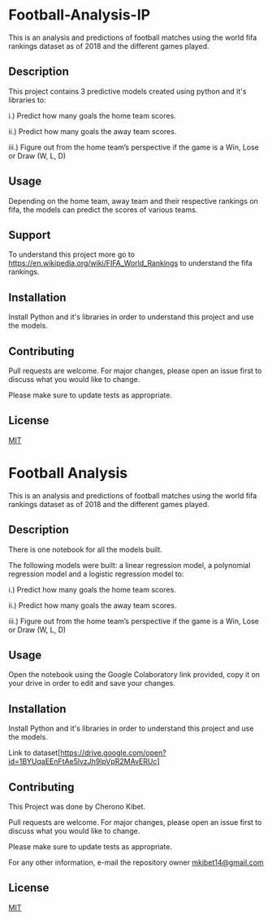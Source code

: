 # Football-Analysis-IP

This is an analysis and predictions of football matches using the world fifa rankings dataset as of 2018 and the different games played.

## Description
This project contains 3 predictive models created using python and it's libraries to:

i.) Predict how many goals the home team scores.

ii.) Predict how many goals the away team scores.

iii.)  Figure out from the home team’s perspective if the game is a Win, Lose or Draw (W, L, D)

## Usage
Depending on the home team, away team and their respective rankings on fifa, the models can predict the scores of various teams.

## Support
To understand this project more go to https://en.wikipedia.org/wiki/FIFA_World_Rankings to understand the fifa rankings.

## Installation
Install Python and it's libraries in order to understand this project and use the models.

## Contributing
Pull requests are welcome. For major changes, please open an issue first to discuss what you would like to change.

Please make sure to update tests as appropriate.

## License
[MIT](https://choosealicense.com/licenses/mit/)
# Football Analysis

This is an analysis and predictions of football matches using the world fifa rankings dataset as of 2018 and the different games played.

## Description
There is one notebook for all the models built.

The following models were built: a linear regression model, a polynomial regression model and a logistic regression model to:

i.) Predict how many goals the home team scores.

ii.) Predict how many goals the away team scores.

iii.)  Figure out from the home team’s perspective if the game is a Win, Lose or Draw (W, L, D)

## Usage
Open the notebook using the Google Colaboratory link provided, copy it on your drive in order to edit and save your changes.

## Installation
Install Python and it's libraries in order to understand this project and use the models.

Link to dataset[https://drive.google.com/open?id=1BYUqaEEnFtAe5lvzJh9lpVpR2MAvERUc]

## Contributing
This Project was done by Cherono Kibet.

Pull requests are welcome. For major changes, please open an issue first to discuss what you would like to change.

Please make sure to update tests as appropriate.

For any other information, e-mail the repository owner mkibet14@gmail.com

## License
[MIT](https://choosealicense.com/licenses/mit/)

